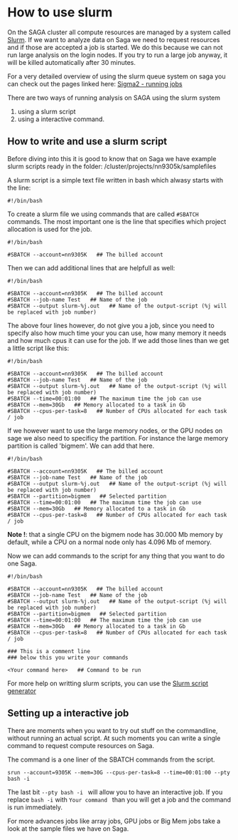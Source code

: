 # How to use slurm

On the SAGA cluster all compute resources are managed by a system called [Slurm](https://slurm.schedmd.com/documentation.html). If we want to analyze data on Saga we need to request resources and if those are accepted a job is started. We do this because we can not run large analysis on the login nodes. If you try to run a large job anyway, it will be killed automatically after 30 minutes. 

For a very detailed overview of using the slurm queue system on saga you can check out the pages linked here: [Sigma2 - running jobs](https://documentation.sigma2.no/jobs/overview.html)

There are two ways of running analysis on SAGA using the slurm system
1. using a slurm script
2. using a interactive command.

## How to write and use a slurm script
Before diving into this it is good to know that on Saga we have example slurm scripts ready in the folder:
/cluster/projects/nn9305k/samplefiles

A slurm script is a simple text file written in bash which alwasy starts with the line: 
```
#!/bin/bash
```
To create a slurm file we using commands that are called `#SBATCH` commands. The most important one is the line that specifies which project allocation is used for the job.

```
#!/bin/bash

#SBATCH --account=nn9305K   ## The billed account
```

Then we can add additional lines that are helpfull as well:
```
#!/bin/bash

#SBATCH --account=nn9305K   ## The billed account
#SBATCH --job-name Test   ## Name of the job
#SBATCH --output slurm-%j.out   ## Name of the output-script (%j will be replaced with job number)
```
The above four lines however, do not give you a job, since you need to specify also how much time your you can use, how many memory it needs and how much cpus it can use for the job.
If we add those lines than we get a little script like this:

```
#!/bin/bash

#SBATCH --account=nn9305K   ## The billed account
#SBATCH --job-name Test   ## Name of the job
#SBATCH --output slurm-%j.out   ## Name of the output-script (%j will be replaced with job number)
#SBATCH --time=00:01:00   ## The maximum time the job can use
#SBATCH --mem=30Gb   ## Memory allocated to a task in Gb
#SBATCH --cpus-per-task=8   ## Number of CPUs allocated for each task / job
```

If we however want to use the large memory nodes, or the GPU nodes on sage we also need to specificy the partition. For instance the large memory partition is called 'bigmem'. We can add that here.
```
#!/bin/bash

#SBATCH --account=nn9305K   ## The billed account
#SBATCH --job-name Test   ## Name of the job
#SBATCH --output slurm-%j.out   ## Name of the output-script (%j will be replaced with job number)
#SBATCH --partition=bigmem   ## Selected partition
#SBATCH --time=00:01:00   ## The maximum time the job can use
#SBATCH --mem=30Gb   ## Memory allocated to a task in Gb
#SBATCH --cpus-per-task=8   ## Number of CPUs allocated for each task / job
```
__Note !__: that a single CPU on the bigmem node has 30.000 Mb memory by default, while a CPU on a normal node only has 4.096 Mb of memory.

Now we can add commands to the script for any thing that you want to do one Saga.

```
#!/bin/bash

#SBATCH --account=nn9305K   ## The billed account
#SBATCH --job-name Test   ## Name of the job
#SBATCH --output slurm-%j.out   ## Name of the output-script (%j will be replaced with job number)
#SBATCH --partition=bigmem   ## Selected partition
#SBATCH --time=00:01:00   ## The maximum time the job can use
#SBATCH --mem=30Gb   ## Memory allocated to a task in Gb
#SBATCH --cpus-per-task=8   ## Number of CPUs allocated for each task / job

### This is a comment line
### below this you write your commands

<Your command here>   ## Command to be run
```

For more help on writting slurm scripts, you can use the [Slurm script generator](https://open.pages.sigma2.no/job-script-generator/)


## Setting up a interactive job

There are moments when you want to try out stuff on the commandline, without running an actual script. At such moments you can write a single command to request compute resources on Saga. 

The command is a one liner of the SBATCH commands from the script.

```
srun --account=9305K --mem=30G --cpus-per-task=8 --time=00:01:00 --pty bash -i
```
The last bit `--pty bash -i ` will allow you to have an interactive job. If you replace `bash -i` with `Your command ` than you will get a job and the command is run immediately.

For more advances jobs like array jobs, GPU jobs or Big Mem jobs take a look at the sample files we have on Saga.





